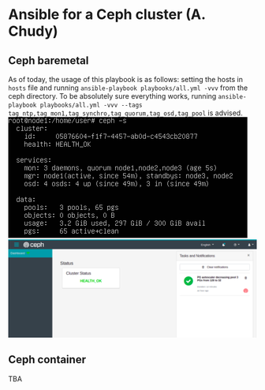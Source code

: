 # Ansible for a Ceph cluster (A. Chudy)

## Ceph baremetal
As of today, the usage of this playbook is as follows:
setting the hosts in `hosts` file and running `ansible-playbook playbooks/all.yml -vvv` from the ceph directory.
To be absolutely sure everything works, running 
`ansible-playbook playbooks/all.yml -vvv --tags tag_ntp,tag_mon1,tag_synchro,tag_quorum,tag_osd,tag_pool`
is advised.
![Ansible_health](misc/health.png)
![Ansible_dash](misc/dashboard.png)

## Ceph container
TBA



